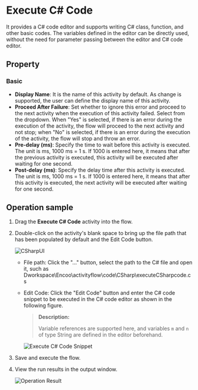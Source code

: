 # Execute C# Code

It provides a C# code editor and supports writing C# class, function, and other basic codes. The variables defined in the editor can be directly used, without the need for parameter passing between the editor and C# code editor.

## Property

### Basic

- **Display Name**: It is the name of this activity by default. As change is supported, the user can define the display name of this activity.
- **Proceed After Failure**: Set whether to ignore this error and proceed to the next activity when the execution of this activity failed. Select from the dropdown. When "Yes" is selected, if there is an error during the execution of the activity, the flow will proceed to the next activity and not stop; when "No" is selected, if there is an error during the execution of the activity, the flow will stop and throw an error.
- **Pre-delay (ms)**: Specify the time to wait before this activity is executed. The unit is ms, 1000 ms = 1 s. If 1000 is entered here, it means that after the previous activity is executed, this activity will be executed after waiting for one second.
- **Post-delay (ms)**: Specify the delay time after this activity is executed. The unit is ms, 1000 ms = 1 s. If 1000 is entered here, it means that after this activity is executed, the next activity will be executed after waiting for one second.

## Operation sample

1. Drag the **Execute C# Code** activity into the flow.

2. Double-click on the activity's blank space to bring up the file path that has been populated by default and the Edit Code button.
   
    ![CSharpUI](https://docimages.blob.core.chinacloudapi.cn/images/Activities/CSharp20201211.png)
   
   - File path: Click the "..." button, select the path to the C# file and open it, such as Dworkspace\\Encoo\\activityflow\\code\\CSharp\\executeCSharpcode.cs
   
   - Edit Code: Click the "Edit Code" button and enter the C# code snippet to be executed in the C# code editor as shown in the following figure.
     
       > **Description:**
       > 
       > Variable references are supported here, and variables `m` and `n` of type String are defined in the editor beforehand.
     
       ![Execute C# Code Snippet](https://docimages.blob.core.chinacloudapi.cn/images/Activities/executecsharpcode20210303.png)

3. Save and execute the flow.

4. View the run results in the output window.
   
   ![Operation Result](https://docimages.blob.core.chinacloudapi.cn/images/Activities/executecsharpresult20210303.png)